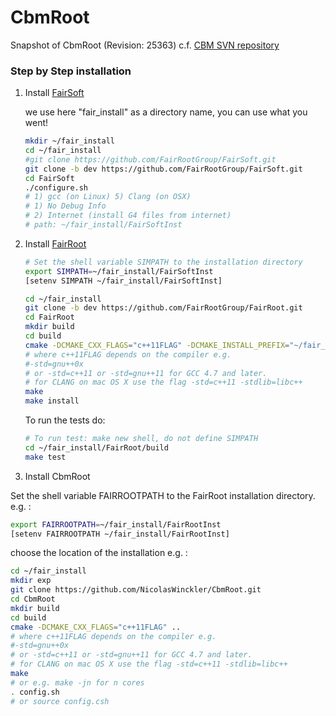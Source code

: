CbmRoot
========

Snapshot of CbmRoot (Revision: 25363) c.f. [CBM SVN repository](https://subversion.gsi.de/trac/fairroot/browser/cbmroot/trunk)


### Step by Step installation


1. Install [FairSoft](https://github.com/FairRootGroup/FairSoft/tree/dev)

    we use here "fair_install" as a directory name, you can use what you went! 
    ```bash
    mkdir ~/fair_install
    cd ~/fair_install
    #git clone https://github.com/FairRootGroup/FairSoft.git
    git clone -b dev https://github.com/FairRootGroup/FairSoft.git
    cd FairSoft
    ./configure.sh
    # 1) gcc (on Linux) 5) Clang (on OSX)
    # 1) No Debug Info
    # 2) Internet (install G4 files from internet)
    # path: ~/fair_install/FairSoftInst
    ```
    
2. Install [FairRoot](http://fairroot.gsi.de/?q=node/82)

    ```bash
    # Set the shell variable SIMPATH to the installation directory
    export SIMPATH=~/fair_install/FairSoftInst
    [setenv SIMPATH ~/fair_install/FairSoftInst]

    cd ~/fair_install
    git clone -b dev https://github.com/FairRootGroup/FairRoot.git
    cd FairRoot
    mkdir build
    cd build
    cmake -DCMAKE_CXX_FLAGS="c++11FLAG" -DCMAKE_INSTALL_PREFIX="~/fair_install/FairRootInst" ..
    # where c++11FLAG depends on the compiler e.g. 
    #-std=gnu++0x 
    # or -std=c++11 or -std=gnu++11 for GCC 4.7 and later.
    # for CLANG on mac OS X use the flag -std=c++11 -stdlib=libc++
    make
    make install
    ```

    To run the tests do:

    ```bash
    # To run test: make new shell, do not define SIMPATH
    cd ~/fair_install/FairRoot/build
    make test
    ```
  
3. Install CbmRoot
  
  Set the shell variable FAIRROOTPATH to the FairRoot installation directory. e.g. :
  ```bash
  export FAIRROOTPATH=~/fair_install/FairRootInst
  [setenv FAIRROOTPATH ~/fair_install/FairRootInst]
  ```
  
  choose the location of the installation e.g. :
  ```bash
  cd ~/fair_install
  mkdir exp
  git clone https://github.com/NicolasWinckler/CbmRoot.git
  cd CbmRoot
  mkdir build
  cd build
  cmake -DCMAKE_CXX_FLAGS="c++11FLAG" ..
  # where c++11FLAG depends on the compiler e.g. 
  #-std=gnu++0x 
  # or -std=c++11 or -std=gnu++11 for GCC 4.7 and later.
  # for CLANG on mac OS X use the flag -std=c++11 -stdlib=libc++
  make
  # or e.g. make -jn for n cores
  . config.sh    
  # or source config.csh
  ```
  